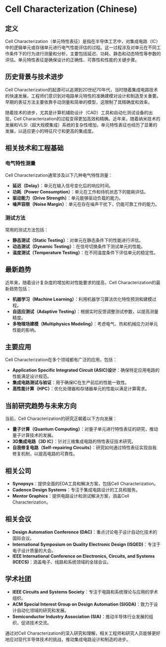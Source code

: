# Cell Characterization (Chinese)

## 定义

Cell Characterization（单元特性表征）是指在半导体工艺中，对集成电路（IC）中的逻辑单元或存储单元进行电气性能评估的过程。这一过程涉及对单元在不同工作条件下的行为进行测量和分析，主要包括延迟、功耗、静态和动态特性等参数的评估。单元特性表征是确保设计的正确性、可靠性和性能的关键步骤。

## 历史背景与技术进步

Cell Characterization的起源可以追溯到20世纪70年代，当时随着集成电路技术的快速发展，工程师们意识到对电路单元特性的准确建模对设计和制造至关重要。早期的表征方法主要依靠手动测量和简单的模型，这限制了其精确度和效率。

随着技术的进步，尤其是计算机辅助设计（CAD）工具和自动化测试设备的出现，Cell Characterization的过程变得更加高效和精确。近年来，随着纳米技术的发展和VLSI（超大规模集成）系统的复杂性增加，单元特性表征也经历了显著的发展，以适应更小的特征尺寸和更高的集成度。

## 相关技术和工程基础

### 电气特性测量

Cell Characterization通常涉及以下几种电气特性测量：

- **延迟（Delay）**：单元在输入信号变化后的响应时间。
- **功耗（Power Consumption）**：单元在工作和待机状态下的能耗评估。
- **驱动能力（Drive Strength）**：单元能够驱动负载的能力。
- **噪声容限（Noise Margin）**：单元在存在噪声干扰下，仍能可靠工作的能力。

### 测试方法

常用的测试方法包括：

- **静态测试（Static Testing）**：对单元在静态条件下的性能进行评估。
- **动态测试（Dynamic Testing）**：在信号切换条件下测试单元的性能。
- **温度测试（Temperature Testing）**：在不同温度条件下评估单元的稳定性。

## 最新趋势

近年来，随着设计复杂度的增加和对性能要求的提高，Cell Characterization的最新趋势包括：

- **机器学习（Machine Learning）**：利用机器学习算法优化特性预测和建模过程。
- **自适应测试（Adaptive Testing）**：根据实时反馈调整测试参数，以提高测量精度。
- **多物理场建模（Multiphysics Modeling）**：考虑电气、热和机械应力对单元性能的影响。

## 主要应用

Cell Characterization在多个领域都有广泛的应用，包括：

- **Application Specific Integrated Circuit (ASIC)设计**：确保特定应用电路的性能满足设计规范。
- **集成电路测试与验证**：用于确保IC在生产前后的性能一致性。
- **高性能计算（HPC）**：优化处理器和存储器单元的性能以满足计算需求。

## 当前研究趋势与未来方向

当前，Cell Characterization的研究正朝着以下方向发展：

- **量子计算（Quantum Computing）**：对量子单元进行特性表征的研究，推动量子计算技术的发展。
- **3D集成电路（3D IC）**：针对三维集成电路的特性表征技术研究。
- **自我修复电路（Self-repairing Circuits）**：研究如何通过特性表征实现自我修复机制，以提高电路的可靠性。

## 相关公司

- **Synopsys**：提供全面的EDA工具和解决方案，包括Cell Characterization。
- **Cadence Design Systems**：专注于集成电路设计的工具和服务。
- **Mentor Graphics**：提供电路设计和测试解决方案，涵盖Cell Characterization。

## 相关会议

- **Design Automation Conference (DAC)**：重点讨论电子设计自动化技术的国际会议。
- **International Symposium on Quality Electronic Design (ISQED)**：专注于电子设计质量的大会。
- **IEEE International Conference on Electronics, Circuits, and Systems (ICECS)**：涵盖电子、线路和系统领域的全球会议。

## 学术社团

- **IEEE Circuits and Systems Society**：专注于电路和系统理论与应用的学术组织。
- **ACM Special Interest Group on Design Automation (SIGDA)**：致力于设计自动化领域的研究和发展。
- **Semiconductor Industry Association (SIA)**：推动半导体行业发展的组织，促进技术交流。

通过对Cell Characterization的深入研究和理解，相关工程师和研究人员能够更好地应对现代半导体技术的挑战，推动集成电路设计和制造的进步。